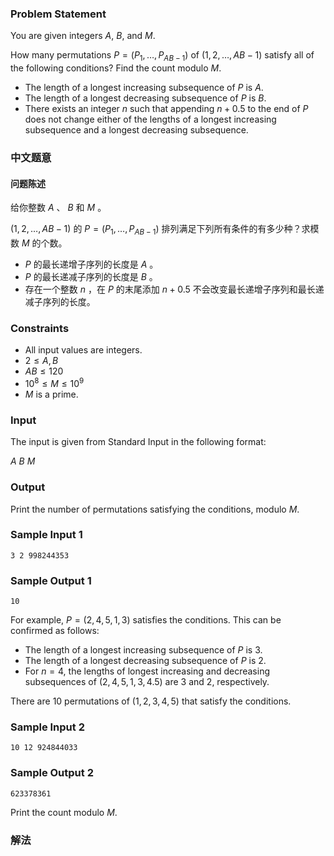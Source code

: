 ### Problem Statement

You are given integers $A$, $B$, and $M$.

How many permutations $P = (P_1, \dots, P_{AB-1})$ of $(1, 2, \ldots, AB - 1)$ satisfy all of the following conditions? Find the count modulo $M$.

-   The length of a longest increasing subsequence of $P$ is $A$.
-   The length of a longest decreasing subsequence of $P$ is $B$.
-   There exists an integer $n$ such that appending $n + 0.5$ to the end of $P$ does not change either of the lengths of a longest increasing subsequence and a longest decreasing subsequence.
### 中文题意
#### 问题陈述

给你整数 $A$ 、 $B$ 和 $M$ 。

$(1, 2, \ldots, AB - 1)$ 的 $P = (P_1, \dots, P_{AB-1})$ 排列满足下列所有条件的有多少种？求模数 $M$ 的个数。

- $P$ 的最长递增子序列的长度是 $A$ 。
- $P$ 的最长递减子序列的长度是 $B$ 。
- 存在一个整数 $n$ ，在 $P$ 的末尾添加 $n + 0.5$ 不会改变最长递增子序列和最长递减子序列的长度。
### Constraints

-   All input values are integers.
-   $2 \leq A, B$
-   $AB \leq 120$
-   $10^8 \leq M \leq 10^9$
-   $M$ is a prime.
### Input

The input is given from Standard Input in the following format:


$A$ $B$ $M$
### Output

Print the number of permutations satisfying the conditions, modulo $M$.
### Sample Input 1

```
3 2 998244353
```
### Sample Output 1

```
10
```

For example, $P = (2, 4, 5, 1, 3)$ satisfies the conditions. This can be confirmed as follows:

-   The length of a longest increasing subsequence of $P$ is $3$.
-   The length of a longest decreasing subsequence of $P$ is $2$.
-   For $n = 4$, the lengths of longest increasing and decreasing subsequences of $(2, 4, 5, 1, 3, 4.5)$ are $3$ and $2$, respectively.

There are $10$ permutations of $(1, 2, 3, 4, 5)$ that satisfy the conditions.
### Sample Input 2

```
10 12 924844033
```
### Sample Output 2

```
623378361
```

Print the count modulo $M$.

### 解法
